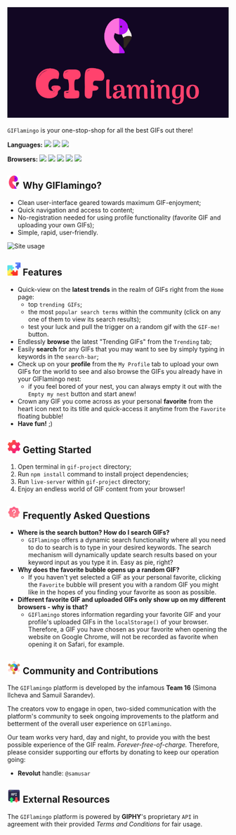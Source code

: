 <div style="display: flex; justify-content:center; margin-bottom:20px"><img src="./images/logo_readme.png" width="600"></div>

`GIFlamingo` is your one-stop-shop for all the best GIFs out there!

**Languages:** <img src="https://img.shields.io/badge/javascript-%23323330.svg?style=for-the-badge&logo=javascript&logoColor=%23F7DF1E" height="20"> <img src="https://img.shields.io/badge/html5-%23E34F26.svg?style=for-the-badge&logo=html5&logoColor=white" height="20"> <img src="https://img.shields.io/badge/css3-%231572B6.svg?style=for-the-badge&logo=css3&logoColor=white" height="20"> 

**Browsers:** <img src="https://img.shields.io/badge/Google%20Chrome-4285F4?style=for-the-badge&logo=GoogleChrome&logoColor=white" height="20"> <img src="https://img.shields.io/badge/Safari-000000?style=for-the-badge&logo=Safari&logoColor=white" height="20"> <img src="https://img.shields.io/badge/Edge-0078D7?style=for-the-badge&logo=Microsoft-edge&logoColor=white" height="20"> <img src="https://img.shields.io/badge/Firefox-FF7139?style=for-the-badge&logo=Firefox-Browser&logoColor=white" height="20"> <img src="https://img.shields.io/badge/Opera-FF1B2D?style=for-the-badge&logo=Opera&logoColor=white" height="20"> 

## <img src="./gif-project/images/output-onlinepngtools.png"  width="30" height="30"> Why GIFlamingo?

- Clean user-interface geared towards maximum GIF-enjoyment;
- Quick navigation and access to content;
- No-registration needed for using profile functionality (favorite GIF and uploading your own GIFs);
- Simple, rapid, user-friendly.

![Site usage](/images/site-use-gif.gif)

## <img src="./images/features.png"  width="30" height="30"> Features

- Quick-view on the **latest trends** in the realm of GIFs right from the `Home` page:
  - top `trending GIFs`;
  - the most `popular search terms` within the community (click on any one of them to view its search results);
  - test your luck and pull the trigger on a random gif with the `GIF-me!` button.
- Endlessly **browse** the latest "Trending GIFs" from the `Trending` tab;
- Easily **search** for any GIFs that you may want to see by simply typing in keywords in the `search-bar`;
- Check up on your **profile** from the `My Profile` tab to upload your own GIFs for the world to see and also browse the GIFs you already have in your GIFlamingo nest:
  - if you feel bored of your nest, you can always empty it out with the `Empty my nest` button and start anew!
- Crown any GIF you come across as your personal **favorite** from the heart icon next to its title and quick-access it anytime from the `Favorite` floating bubble!
- **Have fun!** ;)

## <img src="./images/setup.png"  width="30" height="30"> Getting Started

1. Open terminal in `gif-project` directory;
2. Run `npm install` command to install project dependencies;
3. Run `live-server` within `gif-project` directory;
4. Enjoy an endless world of GIF content from your browser!

## <img src="./images/faq.png"  width="30" height="30"> Frequently Asked Questions

- **Where is the search button? How do I search GIFs?**
  - `GIFlamingo` offers a dynamic search functionality where all you need to do to search is to type in your desired keywords. The search mechanism will dynamically update search results based on your keyword input as you type it in. Easy as pie, right?
- **Why does the favorite bubble opens up a random GIF?**
  - If you haven't yet selected a GIF as your personal favorite, clicking the `Favorite` bubble will present you with a random GIF you might like in the hopes of you finding your favorite as soon as possible.
- **Different favorite GIF and uploaded GIFs only show up on my different browsers - why is that?**
  - `GIFlamingo` stores information regarding your favorite GIF and your profile's uploaded GIFs in the `localStorage()` of your browser. Therefore, a GIF you have chosen as your favorite when opening the website on Google Chrome, will not be recorded as favorite when opening it on Safari, for example.

## <img src="./images/community.png"  width="30" height="30"> Community and Contributions

The `GIFlamingo` platform is developed by the infamous **Team 16** (Simona Ilcheva and Samuil Sarandev).

The creators vow to engage in open, two-sided communication with the platform's community to seek ongoing improvements to the platform and betterment of the overall user experience on `GIFlamingo`.

Our team works very hard, day and night, to provide you with the best possible experience of the GIF realm. *Forever-free-of-charge.* Therefore, please consider supporting our efforts by donating to keep our operation going:

- **Revolut** handle: `@samusar`

## <img src="./images/api.png"  width="30" height="30"> External Resources

The `GIFlamingo` platform is powered by **GIPHY**'s proprietary `API` in agreement with their provided *Terms and Conditions* for fair usage.